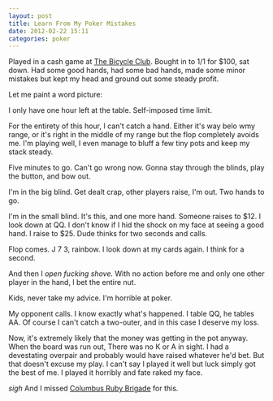 ```yaml
---
layout: post
title: Learn From My Poker Mistakes
date: 2012-02-22 15:11
categories: poker
---
```


Played in a cash game at [The Bicycle Club](http://thecycleclub.org).
Bought in to $1/$1 for $100, sat down. Had some good hands, had some bad
hands, made some minor mistakes but kept my head and ground out some
steady profit.

Let me paint a word picture:

I only have one hour left at the table. Self-imposed time limit.

For the entirety of this hour, I can't catch a hand. Either it's way
belo wmy range, or it's right in the middle of my range but the flop
completely avoids me. I'm playing well, I even manage to bluff a few
tiny pots and keep my stack steady.

Five minutes to go. Can't go wrong now. Gonna stay through the blinds,
play the button, and bow out.

I'm in the big blind. Get dealt crap, other players raise, I'm out.
Two hands to go.

I'm in the small blind. It's this, and one more hand. Someone raises
to $12. I look down at QQ. I don't know if I hid the shock on my face
at seeing a good hand. I raise to $25. Dude thinks for two seconds and
calls.

Flop comes. J 7 3, rainbow. I look down at my cards again. I think for
a second.

And then I *open fucking shove.* With no action before me and only one
other player in the hand, I bet the entire nut.

Kids, never take my advice. I'm horrible at poker.

My opponent calls. I know exactly what's happened. I table QQ, he
tables AA. Of course I can't catch a two-outer, and in this case I
deserve my loss.

Now, it's extremely likely that the money was getting in the pot
anyway. When the board was run out, There was no K or A in sight. I
had a devestating overpair and probably would have raised whatever
he'd bet. But that doesn't excuse my play. I can't say I played it
well but luck simply got the best of me. I played it horribly and fate
raked my face.

*sigh* And I missed [Columbus Ruby Brigade](http://columbusrb.com) for this.

